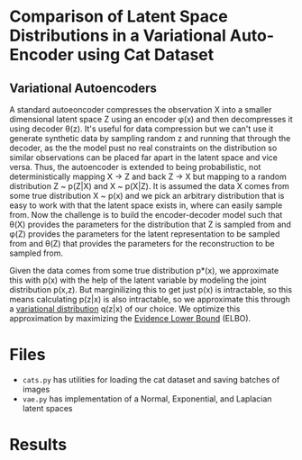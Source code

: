 # Comparison of Latent Space Distributions in a Variational Auto-Encoder using Cat Dataset

## Variational Autoencoders
A standard autoeoncoder compresses the observation X into a smaller dimensional latent space Z using an encoder φ(x) and then decompresses it using decoder θ(z). It's useful for data compression but we can't use it generate synthetic data by sampling random z and running that through the decoder, as the the model pust no real constraints on the distribution so similar observations can be placed far apart in the latent space and vice versa. Thus, the autoencoder is extended to being probabilistic, not deterministically mapping X -> Z and back Z -> X but mapping to a random distribution Z ~ p(Z|X) and X ~ p(X|Z). It is assumed the data X comes from some true distribution X ~ p(x) and we pick an arbitrary distribution that is easy to work with that the latent space exists in, where can easily sample from. Now the challenge is to build the encoder-decoder model such that θ(X) provides the parameters for the distribution that Z is sampled from and φ(Z) provides the parameters for the latent representation to be sampled from and θ(Z) that provides the parameters for the reconstruction to be sampled from. 

Given the data comes from some true distribution p*(x), we approximate this with p(x) with the help of the latent variable by modeling the joint distribution p(x,z). But marginilizing this to get just p(x) is intractable, so this means calculating p(z|x) is also intractable, so we approximate this through a [variational distribution](https://en.wikipedia.org/wiki/Variational_Bayesian_methods) q(z|x) of our choice. We optimize this approximation by maximizing the [Evidence Lower Bound](https://en.wikipedia.org/wiki/Evidence_lower_bound) (ELBO).


# Files
- `cats.py` has utilities for loading the cat dataset and saving batches of images
- `vae.py` has implementation of a Normal, Exponential, and Laplacian latent spaces

# Results
